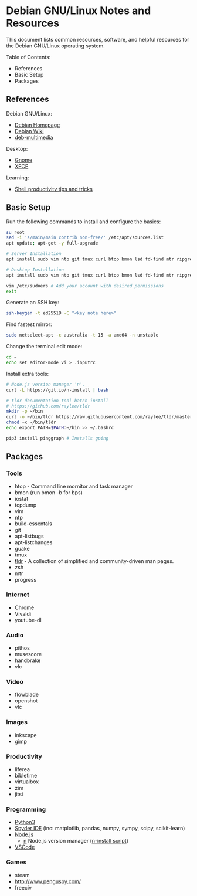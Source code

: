 # Debian GNU/Linux Notes and Resources

This document lists common resources, software, and helpful resources for the Debian GNU/Linux operating system.

Table of Contents:

- References
- Basic Setup
- Packages

## References

Debian GNU/Linux:

- [Debian Homepage](https://www.debian.org/)
- [Debian Wiki](https://wiki.debian.org/)
- [deb-multimedia](http://www.deb-multimedia.org/)

Desktop:

- [Gnome](https://www.gnome.org/)
- [XFCE](https://www.xfce.org/)

Learning:

- [Shell productivity tips and tricks](https://blog.balthazar-rouberol.com/shell-productivity-tips-and-tricks.html)

## Basic Setup

Run the following commands to install and configure the basics:

```bash
su root
sed -i 's/main/main contrib non-free/' /etc/apt/sources.list
apt update; apt-get -y full-upgrade

# Server Installation
apt install sudo vim ntp git tmux curl btop bmon lsd fd-find mtr ripgrep lshw build-essential apt-listbugs apt-listchanges netselect-apt apt-file rsync bash-completion dnsutils

# Desktop Installation
apt install sudo vim ntp git tmux curl btop bmon lsd fd-find mtr ripgrep lshw lshw-gtk  build-essential apt-listbugs apt-listchanges netselect-apt apt-file rsync bash-completion dnsutils alacarte pavucontrol gnote

vim /etc/sudoers # Add your account with desired permissions
exit
```

Generate an SSH key:

```bash
ssh-keygen -t ed25519 -C "<key note here>"
```

Find fastest mirror:

```bash
sudo netselect-apt -c australia -t 15 -a amd64 -n unstable
```

Change the terminal edit mode:

```bash
cd ~
echo set editor-mode vi > .inputrc
```

Install extra tools:

```bash
# Node.js version manager 'n'.
curl -L https://git.io/n-install | bash

# tldr documentation tool batch install
# https://github.com/raylee/tldr
mkdir -p ~/bin
curl -o ~/bin/tldr https://raw.githubusercontent.com/raylee/tldr/master/tldr
chmod +x ~/bin/tldr
echo export PATH=$PATH:~/bin >> ~/.bashrc

pip3 install pinggraph # Installs gping
```

## Packages

### Tools

- htop - Command line mornitor and task manager
- bmon (run bmon -b for bps)
- iostat
- tcpdump
- vim
- ntp
- build-essentals
- git
- apt-listbugs
- apt-listchanges
- guake
- tmux
- [tldr](https://github.com/tldr-pages/tldr) - A collection of simplified and community-driven man pages.
- zsh
- mtr
- progress

### Internet

- Chrome
- Vivaldi
- youtube-dl

### Audio

- pithos
- musescore
- handbrake
- vlc

### Video

- flowblade
- openshot
- vlc

### Images

- inkscape
- gimp

### Productivity

- liferea
- bibletime
- virtualbox
- zim
- jitsi

### Programming

- [Python3](https://wiki.debian.org/Python)
- [Spyder IDE](https://www.spyder-ide.org/) (inc: matplotlib, pandas, numpy, sympy, scipy, scikit-learn)
- [Node.js](https://nodejs.org/en/)
  - [n](https://github.com/tj/n) Node.js version manager ([n-install script](https://github.com/mklement0/n-install))
- [VSCode](https://code.visualstudio.com/)

### Games

- steam
- http://www.penguspy.com/
- freeciv
